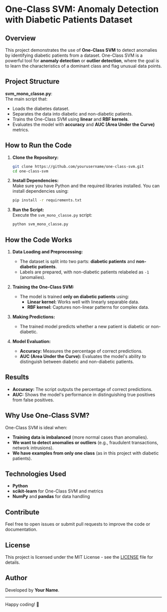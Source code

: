 
# **One-Class SVM: Anomaly Detection with Diabetic Patients Dataset**

## **Overview**
This project demonstrates the use of **One-Class SVM** to detect anomalies by identifying diabetic patients from a dataset. One-Class SVM is a powerful tool for **anomaly detection** or **outlier detection**, where the goal is to learn the characteristics of a dominant class and flag unusual data points.

## **Project Structure**
**svm_mono_classe.py**:  
The main script that:
- Loads the diabetes dataset.
- Separates the data into diabetic and non-diabetic patients.
- Trains the One-Class SVM using **linear** and **RBF kernels**.
- Evaluates the model with **accuracy** and **AUC (Area Under the Curve)** metrics.

## **How to Run the Code**

1. **Clone the Repository:**
   ```bash
   git clone https://github.com/yourusername/one-class-svm.git
   cd one-class-svm
   ```

2. **Install Dependencies:**  
   Make sure you have Python and the required libraries installed. You can install dependencies using:
   ```bash
   pip install -r requirements.txt
   ```

3. **Run the Script:**  
   Execute the `svm_mono_classe.py` script:
   ```bash
   python svm_mono_classe.py
   ```

## **How the Code Works**

1. **Data Loading and Preprocessing:**  
   - The dataset is split into two parts: **diabetic patients** and **non-diabetic patients**.
   - Labels are prepared, with non-diabetic patients relabeled as `-1` (anomalies).

2. **Training the One-Class SVM:**  
   - The model is trained **only on diabetic patients** using:
     - **Linear kernel:** Works well with linearly separable data.
     - **RBF kernel:** Captures non-linear patterns for complex data.

3. **Making Predictions:**  
   - The trained model predicts whether a new patient is diabetic or non-diabetic.

4. **Model Evaluation:**  
   - **Accuracy:** Measures the percentage of correct predictions.
   - **AUC (Area Under the Curve):** Evaluates the model's ability to distinguish between diabetic and non-diabetic patients.

## **Results**

- **Accuracy:** The script outputs the percentage of correct predictions.
- **AUC:** Shows the model's performance in distinguishing true positives from false positives.

## **Why Use One-Class SVM?**

One-Class SVM is ideal when:
- **Training data is imbalanced** (more normal cases than anomalies).
- **We want to detect anomalies or outliers** (e.g., fraudulent transactions, network intrusions).
- **We have examples from only one class** (as in this project with diabetic patients).

## **Technologies Used**
- **Python**
- **scikit-learn** for One-Class SVM and metrics
- **NumPy** and **pandas** for data handling

## **Contribute**
Feel free to open issues or submit pull requests to improve the code or documentation.

## **License**
This project is licensed under the MIT License - see the [LICENSE](LICENSE) file for details.

## **Author**
Developed by **Your Name**.

---

Happy coding! 🚀
